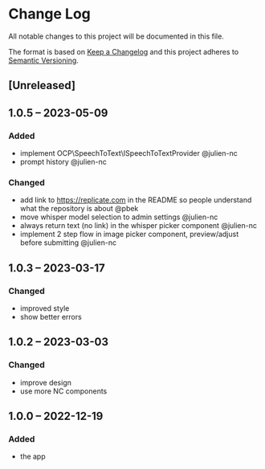 # Change Log
All notable changes to this project will be documented in this file.

The format is based on [Keep a Changelog](http://keepachangelog.com/)
and this project adheres to [Semantic Versioning](http://semver.org/).

## [Unreleased]

## 1.0.5 – 2023-05-09

### Added

- implement OCP\SpeechToText\ISpeechToTextProvider @julien-nc
- prompt history @julien-nc

### Changed

- add link to https://replicate.com in the README so people understand what the repository is about @pbek
- move whisper model selection to admin settings @julien-nc
- always return text (no link) in the whisper picker component @julien-nc
- implement 2 step flow in image picker component, preview/adjust before submitting @julien-nc

## 1.0.3 – 2023-03-17
### Changed
- improved style
- show better errors

## 1.0.2 – 2023-03-03
### Changed
- improve design
- use more NC components

## 1.0.0 – 2022-12-19
### Added
* the app
